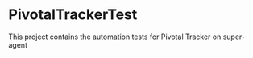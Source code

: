 # PivotalTrackerTest
This project contains the automation tests for Pivotal Tracker on super-agent 
